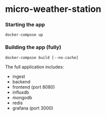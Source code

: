 # micro-weather-station

### Starting the app

```terminal
docker-compose up
```

### Building the app (fully)

```terminal
docker-compose build [--no-cache]
```

The full application includes:
- ingest
- backend
- frontend (port 8080)
- influxdb
- mongodb
- redis
- grafana (port 3000)